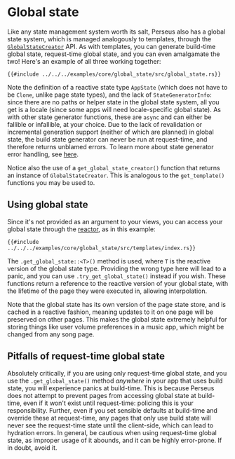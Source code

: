 # Global state

Like any state management system worth its salt, Perseus also has a global state system, which is managed analogously to templates, through the [`GlobalStateCreator`](=state/struct.GlobalStateCreator@perseus) API. As with templates, you can generate build-time global state, request-time global state, and you can even amalgamate the two! Here's an example of all three working together:

```
{{#include ../../../examples/core/global_state/src/global_state.rs}}
```

Note the definition of a reactive state type `AppState` (which does not have to be `Clone`, unlike page state types), and the lack of `StateGeneratorInfo`: since there are no paths or helper state in the global state system, all you get is a locale (since some apps will need locale-specific global state). As with other state generator functions, these are `async` and can either be fallible or infallible, at your choice. Due to the lack of revalidation or incremental generation support (neither of which are planned) in global state, the build state generator can never be run at request-time, and therefore returns unblamed errors. To learn more about state generator error handling, see [here](:state/build).

Notice also the use of a `get_global_state_creator()` function that returns an instance of `GlobalStateCreator`. This is analogous to the `get_template()` functions you may be used to.

## Using global state

Since it's not provided as an argument to your views, you can access your global state through the [reactor](:fundamentals/reactor), as in this example:

```
{{#include ../../../examples/core/global_state/src/templates/index.rs}}
```

The `.get_global_state::<T>()` method is used, where `T` is the reactive version of the global state type. Providing the wrong type here will lead to a panic, and you can use `.try_get_global_state()` instead if you wish. These functions return a reference to the reactive version of your global state, with the lifetime of the page they were executed in, allowing interpolation.

Note that the global state has its own version of the page state store, and is cached in a reactive fashion, meaning updates to it on one page will be preserved on other pages. This makes the global state extremely helpful for storing things like user volume preferences in a music app, which might be changed from any song page.

## Pitfalls of request-time global state

Absolutely critically, if you are using only request-time global state, and you use the `.get_global_state()` method *anywhere* in your app that uses build state, you will experience panics at build-time. This is because Perseus does not attempt to prevent pages from accessing global state at build-time, even if it won't exist until request-time: policing this is your responsibility. Further, even if you set sensible defaults at build-time and override these at request-time, any pages that only use build state will never see the request-time state until the client-side, which can lead to hydration errors. In general, be cautious when using request-time global state, as improper usage of it abounds, and it can be highly error-prone. If in doubt, avoid it.
